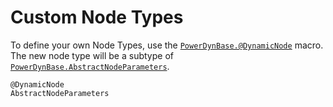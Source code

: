 # Custom Node Types

To define your own Node Types, use the [`PowerDynBase.@DynamicNode`](@ref) macro. The
new node type will be a subtype of [`PowerDynBase.AbstractNodeParameters`](@ref).

```@docs
@DynamicNode
AbstractNodeParameters
```
